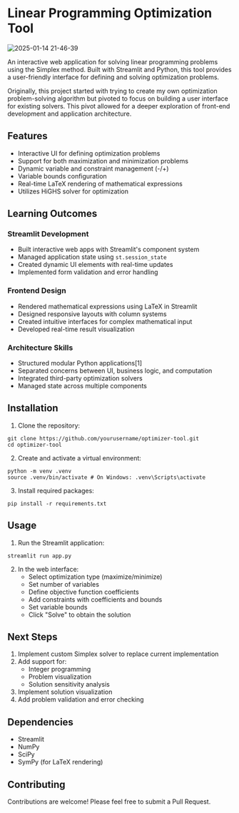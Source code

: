 # Linear Programming Optimization Tool


![2025-01-14 21-46-39](https://github.com/user-attachments/assets/ff06ffbe-618d-4844-b71c-a430dd9bd5f2)


An interactive web application for solving linear programming problems using the Simplex method. Built with Streamlit and Python, this tool provides a user-friendly interface for defining and solving optimization problems. 

Originally, this project started with trying to create my own optimization problem-solving algorithm but pivoted to focus on building a user interface for existing solvers. This pivot allowed for a deeper exploration of front-end development and application architecture.

## Features

- Interactive UI for defining optimization problems
- Support for both maximization and minimization problems
- Dynamic variable and constraint management (-/+)
- Variable bounds configuration
- Real-time LaTeX rendering of mathematical expressions
- Utilizes HiGHS solver for optimization

## Learning Outcomes

### Streamlit Development
- Built interactive web apps with Streamlit's component system
- Managed application state using `st.session_state`
- Created dynamic UI elements with real-time updates
- Implemented form validation and error handling

### Frontend Design
- Rendered mathematical expressions using LaTeX in Streamlit
- Designed responsive layouts with column systems
- Created intuitive interfaces for complex mathematical input
- Developed real-time result visualization

### Architecture Skills
- Structured modular Python applications[1]
- Separated concerns between UI, business logic, and computation
- Integrated third-party optimization solvers
- Managed state across multiple components


## Installation

1. Clone the repository:
```
git clone https://github.com/yourusername/optimizer-tool.git
cd optimizer-tool
```
2. Create and activate a virtual environment:
```
python -m venv .venv
source .venv/bin/activate # On Windows: .venv\Scripts\activate
```
3. Install required packages:
```
pip install -r requirements.txt
```

## Usage

1. Run the Streamlit application:
```
streamlit run app.py
```

2. In the web interface:
   - Select optimization type (maximize/minimize)
   - Set number of variables
   - Define objective function coefficients
   - Add constraints with coefficients and bounds
   - Set variable bounds
   - Click "Solve" to obtain the solution

## Next Steps

1. Implement custom Simplex solver to replace current implementation
2. Add support for:
   - Integer programming
   - Problem visualization
   - Solution sensitivity analysis
4. Implement solution visualization
5. Add problem validation and error checking

## Dependencies

- Streamlit
- NumPy
- SciPy
- SymPy (for LaTeX rendering)

## Contributing

Contributions are welcome! Please feel free to submit a Pull Request.
